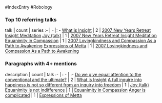#IndexEntry #Robology

### Top 10 referring talks
talk | count | series
:- | - |: -
<a data-href="What is Insight" href="What+is+Insight" class="internal-link">What is Insight</a> | 2 | <a data-href="2007 New Years Retreat Insight Meditation" href="2007+New+Years+Retreat+Insight+Meditation" class="internal-link">2007 New Years Retreat Insight Meditation</a>
<a data-href="Joy (talk)" href="Joy+%28talk%29" class="internal-link">Joy (talk)</a> | 1 | <a data-href="2007 New Years Retreat Insight Meditation" href="2007+New+Years+Retreat+Insight+Meditation" class="internal-link">2007 New Years Retreat Insight Meditation</a>
<a data-href="Equanimity in Compassion" href="Equanimity+in+Compassion" class="internal-link">Equanimity in Compassion</a> | 1 | <a data-href="2007 Lovingkindness and Compassion As a Path to Awakening" href="2007+Lovingkindness+and+Compassion+As+a+Path+to+Awakening" class="internal-link">2007 Lovingkindness and Compassion As a Path to Awakening</a>
<a data-href="Expressions of Metta" href="Expressions+of+Metta" class="internal-link">Expressions of Metta</a> | 1 | <a data-href="2007 Lovingkindness and Compassion As a Path to Awakening" href="2007+Lovingkindness+and+Compassion+As+a+Path+to+Awakening" class="internal-link">2007 Lovingkindness and Compassion As a Path to Awakening</a>

### Paragraphs with 4+ mentions
description | count | talk
:- | : - | :-
<a aria-label-position="top" aria-label="What is Insight > Do we give equal attention to the conventional and the ultimate" data-href="What is Insight#Do we give equal attention to the conventional and the ultimate" href="What+is+Insight#Do+we+give+equal+attention+to+the+conventional+and+the+ultimate" class="internal-link">Do we give equal attention to the conventional and the ultimate?</a> | 2 | <a data-href="What is Insight" href="What+is+Insight" class="internal-link">What is Insight</a>
<a aria-label-position="top" aria-label="Joy (talk) > A full inquire into happiness is not so different from an inquiry into freedom" data-href="Joy (talk)#A full inquire into happiness is not so different from an inquiry into freedom" href="Joy+%28talk%29#A+full+inquire+into+happiness+is+not+so+different+from+an+inquiry+into+freedom" class="internal-link">A full inquire into happiness is not so different from an inquiry into freedom</a> | 1 | <a data-href="Joy (talk)" href="Joy+%28talk%29" class="internal-link">Joy (talk)</a>
<a aria-label-position="top" aria-label="Equanimity in Compassion > Equanimity is not indifference" data-href="Equanimity in Compassion#Equanimity is not indifference" href="Equanimity+in+Compassion#Equanimity+is+not+indifference" class="internal-link">Equanimity is not indifference</a> | 1 | <a data-href="Equanimity in Compassion" href="Equanimity+in+Compassion" class="internal-link">Equanimity in Compassion</a>
<a aria-label-position="top" aria-label="Expressions of Metta > Anger is complicated" data-href="Expressions of Metta#Anger is complicated" href="Expressions+of+Metta#Anger+is+complicated" class="internal-link">Anger is complicated</a> | 1 | <a data-href="Expressions of Metta" href="Expressions+of+Metta" class="internal-link">Expressions of Metta</a>

